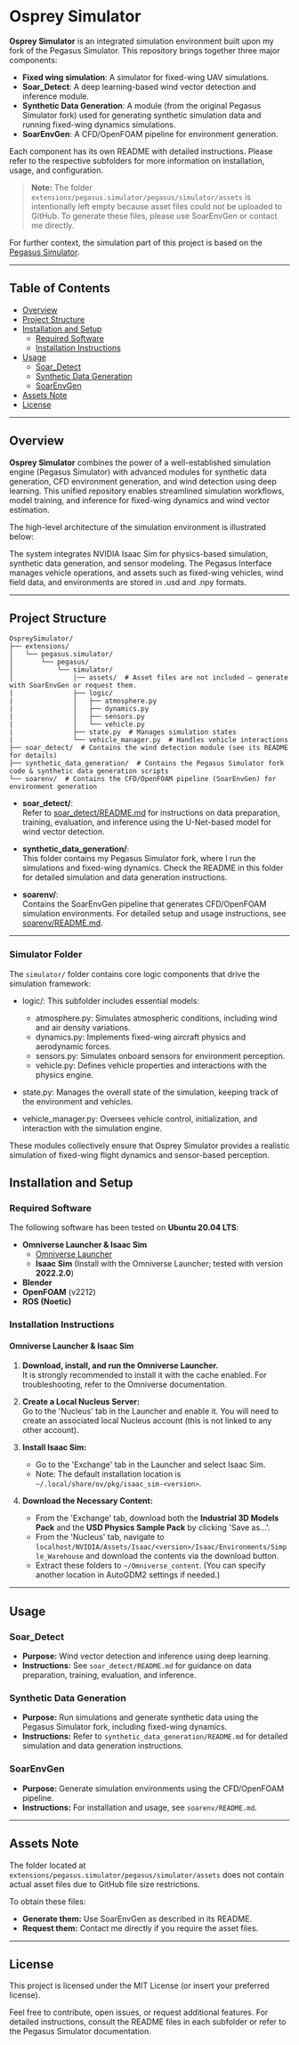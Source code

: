 # Osprey Simulator

**Osprey Simulator** is an integrated simulation environment built upon my fork of the Pegasus Simulator. This repository brings together three major components:

- **Fixed wing simulation**: A simulator for fixed-wing UAV simulations.
- **Soar_Detect**: A deep learning-based wind vector detection and inference module.
- **Synthetic Data Generation**: A module (from the original Pegasus Simulator fork) used for generating synthetic simulation data and running fixed-wing dynamics simulations.
- **SoarEnvGen**: A CFD/OpenFOAM pipeline for environment generation.

Each component has its own README with detailed instructions. Please refer to the respective subfolders for more information on installation, usage, and configuration.

> **Note:** The folder `extensions/pegasus.simulator/pegasus/simulator/assets` is intentionally left empty because asset files could not be uploaded to GitHub. To generate these files, please use SoarEnvGen or contact me directly.

For further context, the simulation part of this project is based on the [Pegasus Simulator](https://github.com/PegasusSimulator/PegasusSimulator).

---

## Table of Contents

- [Overview](#overview)
- [Project Structure](#project-structure)
- [Installation and Setup](#installation-and-setup)
  - [Required Software](#required-software)
  - [Installation Instructions](#installation-instructions)
- [Usage](#usage)
  - [Soar_Detect](#soar_detect)
  - [Synthetic Data Generation](#synthetic-data-generation)
  - [SoarEnvGen](#soarenvgen)
- [Assets Note](#assets-note)
- [License](#license)

---

## Overview

**Osprey Simulator** combines the power of a well-established simulation engine (Pegasus Simulator) with advanced modules for synthetic data generation, CFD environment generation, and wind detection using deep learning. This unified repository enables streamlined simulation workflows, model training, and inference for fixed-wing dynamics and wind vector estimation.

The high-level architecture of the simulation environment is illustrated below:



The system integrates NVIDIA Isaac Sim for physics-based simulation, synthetic data generation, and sensor modeling. The Pegasus Interface manages vehicle operations, and assets such as fixed-wing vehicles, wind field data, and environments are stored in .usd and .npy formats.

---

## Project Structure

```
OspreySimulator/
├── extensions/
│   └── pegasus.simulator/
│       └── pegasus/
│           └── simulator/
│               |── assets/  # Asset files are not included – generate with SoarEnvGen or request them.
|               ├── logic/
|               │   ├── atmosphere.py
|               │   ├── dynamics.py
|               │   ├── sensors.py
|               │   └── vehicle.py
|               ├── state.py  # Manages simulation states
|               └── vehicle_manager.py  # Handles vehicle interactions
├── soar_detect/  # Contains the wind detection module (see its README for details)
├── synthetic_data_generation/  # Contains the Pegasus Simulator fork code & synthetic data generation scripts
└── soarenv/  # Contains the CFD/OpenFOAM pipeline (SoarEnvGen) for environment generation
```

- **soar_detect/**:  
  Refer to [soar_detect/README.md](soar_detect/README.md) for instructions on data preparation, training, evaluation, and inference using the U-Net-based model for wind vector detection.

- **synthetic_data_generation/**:  
  This folder contains my Pegasus Simulator fork, where I run the simulations and fixed-wing dynamics. Check the README in this folder for detailed simulation and data generation instructions.

- **soarenv/**:  
  Contains the SoarEnvGen pipeline that generates CFD/OpenFOAM simulation environments. For detailed setup and usage instructions, see [soarenv/README.md](soarenv/README.md).

---
### Simulator Folder

The `simulator/` folder contains core logic components that drive the simulation framework:

- logic/: This subfolder includes essential models:
  - atmosphere.py: Simulates atmospheric conditions, including wind and air density variations.
  - dynamics.py: Implements fixed-wing aircraft physics and aerodynamic forces.
  - sensors.py: Simulates onboard sensors for environment perception.
  - vehicle.py: Defines vehicle properties and interactions with the physics engine.

- state.py: Manages the overall state of the simulation, keeping track of the environment and vehicles.

- vehicle_manager.py: Oversees vehicle control, initialization, and interaction with the simulation engine.

These modules collectively ensure that Osprey Simulator provides a realistic simulation of fixed-wing flight dynamics and sensor-based perception.

## Installation and Setup

### Required Software

The following software has been tested on **Ubuntu 20.04 LTS**:

- **Omniverse Launcher & Isaac Sim**  
  - [Omniverse Launcher](https://www.nvidia.com/en-us/omniverse/launcher/)  
  - **Isaac Sim** (Install with the Omniverse Launcher; tested with version **2022.2.0**)
- **Blender**
- **OpenFOAM** (v2212)
- **ROS (Noetic)**

### Installation Instructions

#### Omniverse Launcher & Isaac Sim

1. **Download, install, and run the Omniverse Launcher.**  
   It is strongly recommended to install it with the cache enabled. For troubleshooting, refer to the Omniverse documentation.

2. **Create a Local Nucleus Server:**  
   Go to the 'Nucleus' tab in the Launcher and enable it. You will need to create an associated local Nucleus account (this is not linked to any other account).

3. **Install Isaac Sim:**  
   - Go to the 'Exchange' tab in the Launcher and select Isaac Sim.
   - Note: The default installation location is `~/.local/share/ov/pkg/isaac_sim-<version>`.

4. **Download the Necessary Content:**  
   - From the 'Exchange' tab, download both the **Industrial 3D Models Pack** and the **USD Physics Sample Pack** by clicking 'Save as...'.
   - From the 'Nucleus' tab, navigate to `localhost/NVIDIA/Assets/Isaac/<version>/Isaac/Environments/Simple_Warehouse` and download the contents via the download button.
   - Extract these folders to `~/Omniverse_content`. (You can specify another location in AutoGDM2 settings if needed.)

---

## Usage

### Soar_Detect
- **Purpose:** Wind vector detection and inference using deep learning.
- **Instructions:** See `soar_detect/README.md` for guidance on data preparation, training, evaluation, and inference.

### Synthetic Data Generation
- **Purpose:** Run simulations and generate synthetic data using the Pegasus Simulator fork, including fixed-wing dynamics.
- **Instructions:** Refer to `synthetic_data_generation/README.md` for detailed simulation and data generation instructions.

### SoarEnvGen
- **Purpose:** Generate simulation environments using the CFD/OpenFOAM pipeline.
- **Instructions:** For installation and usage, see `soarenv/README.md`.

---

## Assets Note

The folder located at `extensions/pegasus.simulator/pegasus/simulator/assets` does not contain actual asset files due to GitHub file size restrictions.

To obtain these files:
- **Generate them:** Use SoarEnvGen as described in its README.
- **Request them:** Contact me directly if you require the asset files.

---

## License

This project is licensed under the MIT License (or insert your preferred license).

Feel free to contribute, open issues, or request additional features. For detailed instructions, consult the README files in each subfolder or refer to the Pegasus Simulator documentation.